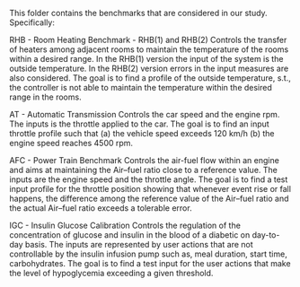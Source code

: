 This folder contains the benchmarks that are considered in our study.
Specifically:

RHB - Room Heating Benchmark - RHB(1) and RHB(2)
Controls the transfer of heaters among adjacent rooms to maintain the temperature of the rooms within a desired range. In the RHB(1) version the input of the system is the outside temperature. In the RHB(2) version errors in the input measures are also considered. The goal is to find a profile of the outside temperature, s.t., the controller is not able to maintain the temperature within the desired range in the rooms.


AT - Automatic Transmission
Controls the car speed and the engine rpm. The inputs is the throttle applied to the car. The goal is to find an input throttle profile such that (a) the vehicle speed exceeds 120 km/h (b) the engine speed reaches 4500 rpm.


AFC - Power Train Benchmark
Controls the air-fuel flow within an engine and aims at maintaining the Air–fuel ratio close to a reference value. The inputs are the engine speed and the throttle angle. The goal is to find a test input profile for the throttle position showing that whenever event rise or fall happens,  the difference among the reference value of the Air–fuel ratio and the actual Air–fuel ratio exceeds a tolerable error.


IGC - Insulin Glucose Calibration
Controls the regulation of the concentration of glucose and insulin in the blood of a diabetic on day-to-day basis. The inputs are represented
by user actions that are not controllable by the insulin infusion pump such as, meal duration, start time, carbohydrates. The goal is to find a test input for the user actions that make the level of hypoglycemia exceeding a given threshold.
